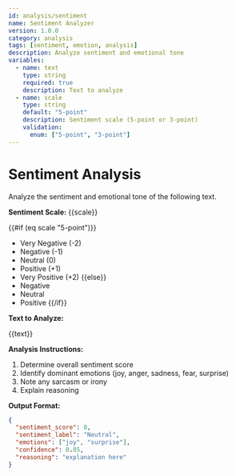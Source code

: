 ```yaml
---
id: analysis/sentiment
name: Sentiment Analyzer
version: 1.0.0
category: analysis
tags: [sentiment, emotion, analysis]
description: Analyze sentiment and emotional tone
variables:
  - name: text
    type: string
    required: true
    description: Text to analyze
  - name: scale
    type: string
    default: "5-point"
    description: Sentiment scale (5-point or 3-point)
    validation:
      enum: ["5-point", "3-point"]
---
```


# Sentiment Analysis

Analyze the sentiment and emotional tone of the following text.

**Sentiment Scale:** {{scale}}

{{#if (eq scale "5-point")}}
- Very Negative (-2)
- Negative (-1)
- Neutral (0)
- Positive (+1)
- Very Positive (+2)
{{else}}
- Negative
- Neutral
- Positive
{{/if}}

**Text to Analyze:**

{{text}}

**Analysis Instructions:**
1. Determine overall sentiment score
2. Identify dominant emotions (joy, anger, sadness, fear, surprise)
3. Note any sarcasm or irony
4. Explain reasoning

**Output Format:**
```json
{
  "sentiment_score": 0,
  "sentiment_label": "Neutral",
  "emotions": ["joy", "surprise"],
  "confidence": 0.85,
  "reasoning": "explanation here"
}
```
